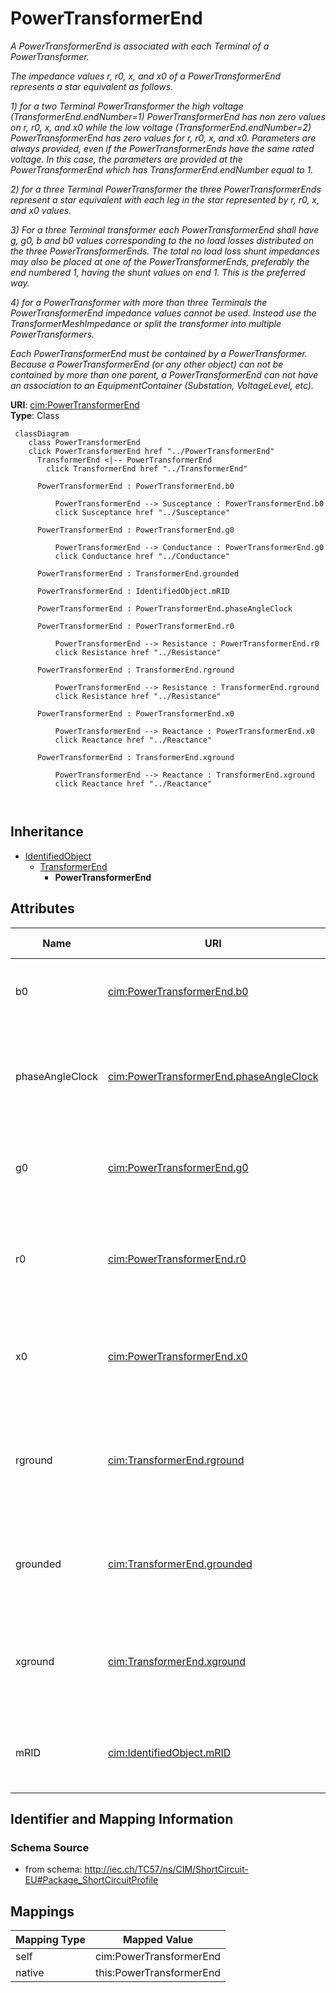 # PowerTransformerEnd


_A PowerTransformerEnd is associated with each Terminal of a PowerTransformer._

_The impedance values r, r0, x, and x0 of a PowerTransformerEnd represents a star equivalent as follows._

_1) for a two Terminal PowerTransformer the high voltage (TransformerEnd.endNumber=1) PowerTransformerEnd has non zero values on r, r0, x, and x0 while the low voltage (TransformerEnd.endNumber=2) PowerTransformerEnd has zero values for r, r0, x, and x0.  Parameters are always provided, even if the PowerTransformerEnds have the same rated voltage.  In this case, the parameters are provided at the PowerTransformerEnd which has TransformerEnd.endNumber equal to 1._

_2) for a three Terminal PowerTransformer the three PowerTransformerEnds represent a star equivalent with each leg in the star represented by r, r0, x, and x0 values._

_3) For a three Terminal transformer each PowerTransformerEnd shall have g, g0, b and b0 values corresponding to the no load losses distributed on the three PowerTransformerEnds. The total no load loss shunt impedances may also be placed at one of the PowerTransformerEnds, preferably the end numbered 1, having the shunt values on end 1.  This is the preferred way._

_4) for a PowerTransformer with more than three Terminals the PowerTransformerEnd impedance values cannot be used. Instead use the TransformerMeshImpedance or split the transformer into multiple PowerTransformers._

_Each PowerTransformerEnd must be contained by a PowerTransformer. Because a PowerTransformerEnd (or any other object) can not be contained by more than one parent, a PowerTransformerEnd can not have an association to an EquipmentContainer (Substation, VoltageLevel, etc)._





**URI**: [cim:PowerTransformerEnd](http://iec.ch/TC57/CIM100#PowerTransformerEnd)<br />
**Type**: Class




```mermaid
 classDiagram
    class PowerTransformerEnd
    click PowerTransformerEnd href "../PowerTransformerEnd"
      TransformerEnd <|-- PowerTransformerEnd
        click TransformerEnd href "../TransformerEnd"
      
      PowerTransformerEnd : PowerTransformerEnd.b0
        
          PowerTransformerEnd --> Susceptance : PowerTransformerEnd.b0
          click Susceptance href "../Susceptance"
        
      PowerTransformerEnd : PowerTransformerEnd.g0
        
          PowerTransformerEnd --> Conductance : PowerTransformerEnd.g0
          click Conductance href "../Conductance"
        
      PowerTransformerEnd : TransformerEnd.grounded
        
      PowerTransformerEnd : IdentifiedObject.mRID
        
      PowerTransformerEnd : PowerTransformerEnd.phaseAngleClock
        
      PowerTransformerEnd : PowerTransformerEnd.r0
        
          PowerTransformerEnd --> Resistance : PowerTransformerEnd.r0
          click Resistance href "../Resistance"
        
      PowerTransformerEnd : TransformerEnd.rground
        
          PowerTransformerEnd --> Resistance : TransformerEnd.rground
          click Resistance href "../Resistance"
        
      PowerTransformerEnd : PowerTransformerEnd.x0
        
          PowerTransformerEnd --> Reactance : PowerTransformerEnd.x0
          click Reactance href "../Reactance"
        
      PowerTransformerEnd : TransformerEnd.xground
        
          PowerTransformerEnd --> Reactance : TransformerEnd.xground
          click Reactance href "../Reactance"
        
      
```





## Inheritance
* [IdentifiedObject](IdentifiedObject.md)
    * [TransformerEnd](TransformerEnd.md)
        * **PowerTransformerEnd**



## Attributes


| Name | URI | Cardinality and Range | Description | Inheritance |
| ---  | --- | --- | --- | --- |
| b0 | [cim:PowerTransformerEnd.b0](http://iec.ch/TC57/CIM100#PowerTransformerEnd.b0) | 1 <br />  [Susceptance](Susceptance.md)  | Zero sequence magnetizing branch susceptance | direct |
| phaseAngleClock | [cim:PowerTransformerEnd.phaseAngleClock](http://iec.ch/TC57/CIM100#PowerTransformerEnd.phaseAngleClock) | 1 <br />  integer  | Terminal voltage phase angle displacement where 360 degrees are represented w... | direct |
| g0 | [cim:PowerTransformerEnd.g0](http://iec.ch/TC57/CIM100#PowerTransformerEnd.g0) | 1 <br />  [Conductance](Conductance.md)  | Zero sequence magnetizing branch conductance (star-model) | direct |
| r0 | [cim:PowerTransformerEnd.r0](http://iec.ch/TC57/CIM100#PowerTransformerEnd.r0) | 1 <br />  [Resistance](Resistance.md)  | Zero sequence series resistance (star-model) of the transformer end | direct |
| x0 | [cim:PowerTransformerEnd.x0](http://iec.ch/TC57/CIM100#PowerTransformerEnd.x0) | 1 <br />  [Reactance](Reactance.md)  | Zero sequence series reactance of the transformer end | direct |
| rground | [cim:TransformerEnd.rground](http://iec.ch/TC57/CIM100#TransformerEnd.rground) | 0..1 <br />  [Resistance](Resistance.md)  | (for Yn and Zn connections) Resistance part of neutral impedance where 'groun... | [TransformerEnd](TransformerEnd.md) |
| grounded | [cim:TransformerEnd.grounded](http://iec.ch/TC57/CIM100#TransformerEnd.grounded) | 1 <br />  boolean  | (for Yn and Zn connections) True if the neutral is solidly grounded | [TransformerEnd](TransformerEnd.md) |
| xground | [cim:TransformerEnd.xground](http://iec.ch/TC57/CIM100#TransformerEnd.xground) | 0..1 <br />  [Reactance](Reactance.md)  | (for Yn and Zn connections) Reactive part of neutral impedance where 'grounde... | [TransformerEnd](TransformerEnd.md) |
| mRID | [cim:IdentifiedObject.mRID](http://iec.ch/TC57/CIM100#IdentifiedObject.mRID) | 1 <br />  string  | Master resource identifier issued by a model authority | [IdentifiedObject](IdentifiedObject.md) |









## Identifier and Mapping Information







### Schema Source


* from schema: http://iec.ch/TC57/ns/CIM/ShortCircuit-EU#Package_ShortCircuitProfile





## Mappings

| Mapping Type | Mapped Value |
| ---  | ---  |
| self | cim:PowerTransformerEnd |
| native | this:PowerTransformerEnd |




